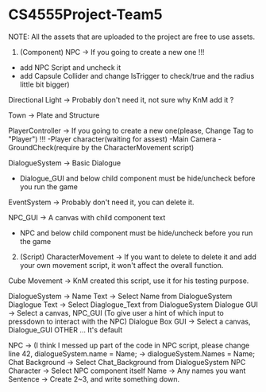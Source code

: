 # CS4555Project-Team5

NOTE: All the assets that are uploaded to the project are free to use assets.

1. (Component)
NPC -> If you going to create a new one !!!
- add NPC Script and uncheck it
- add Capsule Collider and change IsTrigger to check/true and the radius little bit bigger)

Directional Light -> Probably don't need it, not sure why KnM add it ?

Town -> Plate and Structure

PlayerController -> If you going to create a new one(please, Change Tag to "Player") !!!
-Player character(waiting for assest)
-Main Camera
-GroundCheck(require by the CharacterMovement script)

DialogueSystem -> Basic Dialogue
- Dialogue_GUI and below child component must be hide/uncheck before you run the game

EventSystem -> Probably don't need it, you can delete it.

NPC_GUI -> A canvas with child component text
- NPC and below child component must be hide/uncheck before you run the game


2. (Script)
CharacterMovement -> If you want to delete to delete it and add your own movement script, it won't affect the overall function. 

Cube Movement -> KnM created this script, use it for his testing purpose.

DialogueSystem -> 
Name Text -> Select Name from DialogueSystem
Diaglogue Text -> Select Diaglogue_Text from DialogueSystem
Dialogue GUI -> Select a canvas, NPC_GUI (To give user a hint of which input to pressdown to interact with the NPC)
Dialogue Box GUI ->  Select a canvas, Dialogue_GUI 
OTHER ... It's default

NPC -> (I think I messed up part of the code in NPC script, please change line 42,  dialogueSystem.name = Name; ->  dialogueSystem.Names = Name;
Chat Background -> Select Chat_Background from DialogueSystem
NPC Character -> Select NPC component itself
Name -> Any names you want 
Sentence -> Create 2~3, and write something down.






